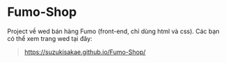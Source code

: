 # Fumo-Shop
Project về wed bán hàng Fumo (front-end, chỉ dùng html và css). Các bạn có thể xem trang wed tại đây:
> https://suzukisakae.github.io/Fumo-Shop/
